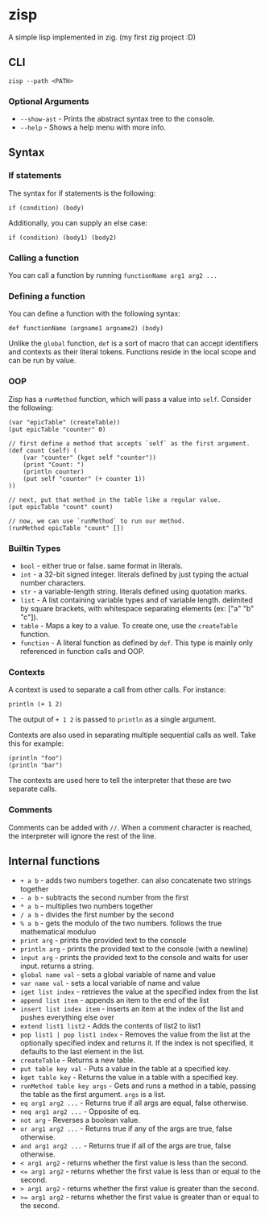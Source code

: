# zisp
A simple lisp implemented in zig. (my first zig project :D)

## CLI
`zisp --path <PATH>`

### Optional Arguments
- `--show-ast` - Prints the abstract syntax tree to the console.
- `--help` - Shows a help menu with more info.

## Syntax

### If statements
The syntax for if statements is the following:
```
if (condition) (body)
```

Additionally, you can supply an else case:
```
if (condition) (body1) (body2)
```

### Calling a function
You can call a function by running `functionName arg1 arg2 ...`

### Defining a function
You can define a function with the following syntax:
```
def functionName (argname1 argname2) (body)
```

Unlike the `global` function, `def` is a sort of macro that can accept identifiers and contexts as their literal tokens. Functions reside in the local scope and can be run by value.

### OOP
Zisp has a `runMethod` function, which will pass a value into `self`. Consider the following:
```
(var "epicTable" (createTable))
(put epicTable "counter" 0)

// first define a method that accepts `self` as the first argument.
(def count (self) (
    (var "counter" (kget self "counter"))
    (print "Count: ")
    (println counter)
    (put self "counter" (+ counter 1))
))

// next, put that method in the table like a regular value.
(put epicTable "count" count)

// now, we can use `runMethod` to run our method.
(runMethod epicTable "count" [])
```

### Builtin Types
- `bool` - either true or false. same format in literals.
- `int` - a 32-bit signed integer. literals defined by just typing the actual number characters.
- `str` - a variable-length string. literals defined using quotation marks.
- `list` - A list containing variable types and of variable length. delimited by square brackets, with whitespace separating elements (ex: ["a" "b" "c"]).
- `table` - Maps a key to a value. To create one, use the `createTable` function.
- `function` - A literal function as defined by `def`. This type is mainly only referenced in function calls and OOP.

### Contexts
A context is used to separate a call from other calls. For instance:
```
println (+ 1 2)
```

The output of `+ 1 2` is passed to `println` as a single argument.


Contexts are also used in separating multiple sequential calls as well. Take this for example:
```
(println "foo")
(println "bar")
```

The contexts are used here to tell the interpreter that these are two separate calls.

### Comments
Comments can be added with `//`. When a comment character is reached, the interpreter will ignore the rest of the line.

## Internal functions
- `+ a b` - adds two numbers together. can also concatenate two strings together
- `- a b` - subtracts the second number from the first
- `* a b` - multiplies two numbers together
- `/ a b` - divides the first number by the second
- `% a b` - gets the modulo of the two numbers. follows the true mathematical moduluo
- `print arg` - prints the provided text to the console
- `println arg` - prints the provided text to the console (with a newline)
- `input arg` - prints the provided text to the console and waits for user input. returns a string.
- `global name val` - sets a global variable of name and value
- `var name val` - sets a local variable of name and value
- `iget list index` - retrieves the value at the specified index from the list
- `append list item` - appends an item to the end of the list
- `insert list index item` - inserts an item at the index of the list and pushes everything else over
- `extend list1 list2` - Adds the contents of list2 to list1
- `pop list1 | pop list1 index` - Removes the value from the list at the optionally specified index and returns it. If the index is not specified, it defaults to the last element in the list.
- `createTable` - Returns a new table.
- `put table key val` - Puts a value in the table at a specified key.
- `kget table key` - Returns the value in a table with a specified key.
- `runMethod table key args` - Gets and runs a method in a table, passing the table as the first argument. `args` is a list.
- `eq arg1 arg2 ...` - Returns true if all args are equal, false otherwise.
- `neq arg1 arg2 ...` - Opposite of eq.
- `not arg` - Reverses a boolean value.
- `or arg1 arg2 ...` - Returns true if any of the args are true, false otherwise.
- `and arg1 arg2 ...` - Returns true if all of the args are true, false otherwise.
- `< arg1 arg2` - returns whether the first value is less than the second.
- `<= arg1 arg2` - returns whether the first value is less than or equal to the second.
- `> arg1 arg2` - returns whether the first value is greater than the second.
- `>= arg1 arg2` - returns whether the first value is greater than or equal to the second.